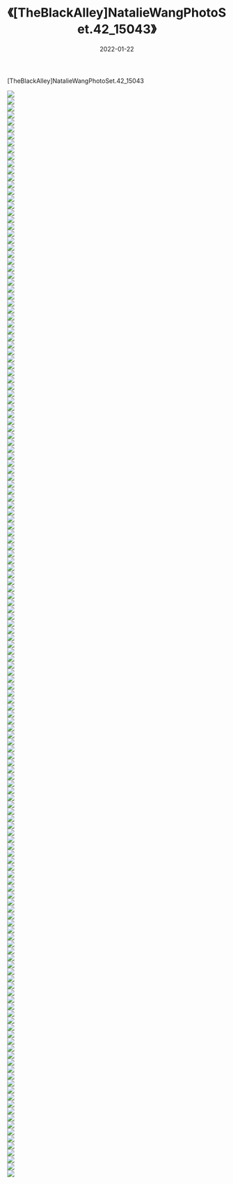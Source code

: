 ﻿---
layout: post
title:  《[TheBlackAlley]NatalieWangPhotoSet.42_15043》
date:   2022-01-22
img: http://imgx.orgx.ga/漏D/2022/[TheBlackAlley]NatalieWangPhotoSet.42_15043/000.jpg
categories: [美女, 清纯, 唯美]
---

[TheBlackAlley]NatalieWangPhotoSet.42_15043

  ![](http://imgx.orgx.ga/漏D/2022/[TheBlackAlley]NatalieWangPhotoSet.42_15043/001.jpg) <br> ![](http://imgx.orgx.ga/漏D/2022/[TheBlackAlley]NatalieWangPhotoSet.42_15043/002.jpg) <br> ![](http://imgx.orgx.ga/漏D/2022/[TheBlackAlley]NatalieWangPhotoSet.42_15043/003.jpg) <br> ![](http://imgx.orgx.ga/漏D/2022/[TheBlackAlley]NatalieWangPhotoSet.42_15043/004.jpg) <br> ![](http://imgx.orgx.ga/漏D/2022/[TheBlackAlley]NatalieWangPhotoSet.42_15043/005.jpg) <br> ![](http://imgx.orgx.ga/漏D/2022/[TheBlackAlley]NatalieWangPhotoSet.42_15043/006.jpg) <br> ![](http://imgx.orgx.ga/漏D/2022/[TheBlackAlley]NatalieWangPhotoSet.42_15043/007.jpg) <br> ![](http://imgx.orgx.ga/漏D/2022/[TheBlackAlley]NatalieWangPhotoSet.42_15043/008.jpg) <br> ![](http://imgx.orgx.ga/漏D/2022/[TheBlackAlley]NatalieWangPhotoSet.42_15043/009.jpg) <br> ![](http://imgx.orgx.ga/漏D/2022/[TheBlackAlley]NatalieWangPhotoSet.42_15043/010.jpg) <br> ![](http://imgx.orgx.ga/漏D/2022/[TheBlackAlley]NatalieWangPhotoSet.42_15043/011.jpg) <br> ![](http://imgx.orgx.ga/漏D/2022/[TheBlackAlley]NatalieWangPhotoSet.42_15043/012.jpg) <br> ![](http://imgx.orgx.ga/漏D/2022/[TheBlackAlley]NatalieWangPhotoSet.42_15043/013.jpg) <br> ![](http://imgx.orgx.ga/漏D/2022/[TheBlackAlley]NatalieWangPhotoSet.42_15043/014.jpg) <br> ![](http://imgx.orgx.ga/漏D/2022/[TheBlackAlley]NatalieWangPhotoSet.42_15043/015.jpg) <br> ![](http://imgx.orgx.ga/漏D/2022/[TheBlackAlley]NatalieWangPhotoSet.42_15043/016.jpg) <br> ![](http://imgx.orgx.ga/漏D/2022/[TheBlackAlley]NatalieWangPhotoSet.42_15043/017.jpg) <br> ![](http://imgx.orgx.ga/漏D/2022/[TheBlackAlley]NatalieWangPhotoSet.42_15043/018.jpg) <br> ![](http://imgx.orgx.ga/漏D/2022/[TheBlackAlley]NatalieWangPhotoSet.42_15043/019.jpg) <br> ![](http://imgx.orgx.ga/漏D/2022/[TheBlackAlley]NatalieWangPhotoSet.42_15043/020.jpg) <br> ![](http://imgx.orgx.ga/漏D/2022/[TheBlackAlley]NatalieWangPhotoSet.42_15043/021.jpg) <br> ![](http://imgx.orgx.ga/漏D/2022/[TheBlackAlley]NatalieWangPhotoSet.42_15043/022.jpg) <br> ![](http://imgx.orgx.ga/漏D/2022/[TheBlackAlley]NatalieWangPhotoSet.42_15043/023.jpg) <br> ![](http://imgx.orgx.ga/漏D/2022/[TheBlackAlley]NatalieWangPhotoSet.42_15043/024.jpg) <br> ![](http://imgx.orgx.ga/漏D/2022/[TheBlackAlley]NatalieWangPhotoSet.42_15043/025.jpg) <br> ![](http://imgx.orgx.ga/漏D/2022/[TheBlackAlley]NatalieWangPhotoSet.42_15043/026.jpg) <br> ![](http://imgx.orgx.ga/漏D/2022/[TheBlackAlley]NatalieWangPhotoSet.42_15043/027.jpg) <br> ![](http://imgx.orgx.ga/漏D/2022/[TheBlackAlley]NatalieWangPhotoSet.42_15043/028.jpg) <br> ![](http://imgx.orgx.ga/漏D/2022/[TheBlackAlley]NatalieWangPhotoSet.42_15043/029.jpg) <br> ![](http://imgx.orgx.ga/漏D/2022/[TheBlackAlley]NatalieWangPhotoSet.42_15043/030.jpg) <br> ![](http://imgx.orgx.ga/漏D/2022/[TheBlackAlley]NatalieWangPhotoSet.42_15043/031.jpg) <br> ![](http://imgx.orgx.ga/漏D/2022/[TheBlackAlley]NatalieWangPhotoSet.42_15043/032.jpg) <br> ![](http://imgx.orgx.ga/漏D/2022/[TheBlackAlley]NatalieWangPhotoSet.42_15043/033.jpg) <br> ![](http://imgx.orgx.ga/漏D/2022/[TheBlackAlley]NatalieWangPhotoSet.42_15043/034.jpg) <br> ![](http://imgx.orgx.ga/漏D/2022/[TheBlackAlley]NatalieWangPhotoSet.42_15043/035.jpg) <br> ![](http://imgx.orgx.ga/漏D/2022/[TheBlackAlley]NatalieWangPhotoSet.42_15043/036.jpg) <br> ![](http://imgx.orgx.ga/漏D/2022/[TheBlackAlley]NatalieWangPhotoSet.42_15043/037.jpg) <br> ![](http://imgx.orgx.ga/漏D/2022/[TheBlackAlley]NatalieWangPhotoSet.42_15043/038.jpg) <br> ![](http://imgx.orgx.ga/漏D/2022/[TheBlackAlley]NatalieWangPhotoSet.42_15043/039.jpg) <br> ![](http://imgx.orgx.ga/漏D/2022/[TheBlackAlley]NatalieWangPhotoSet.42_15043/040.jpg) <br> ![](http://imgx.orgx.ga/漏D/2022/[TheBlackAlley]NatalieWangPhotoSet.42_15043/041.jpg) <br> ![](http://imgx.orgx.ga/漏D/2022/[TheBlackAlley]NatalieWangPhotoSet.42_15043/042.jpg) <br> ![](http://imgx.orgx.ga/漏D/2022/[TheBlackAlley]NatalieWangPhotoSet.42_15043/043.jpg) <br> ![](http://imgx.orgx.ga/漏D/2022/[TheBlackAlley]NatalieWangPhotoSet.42_15043/044.jpg) <br> ![](http://imgx.orgx.ga/漏D/2022/[TheBlackAlley]NatalieWangPhotoSet.42_15043/045.jpg) <br> ![](http://imgx.orgx.ga/漏D/2022/[TheBlackAlley]NatalieWangPhotoSet.42_15043/046.jpg) <br> ![](http://imgx.orgx.ga/漏D/2022/[TheBlackAlley]NatalieWangPhotoSet.42_15043/047.jpg) <br> ![](http://imgx.orgx.ga/漏D/2022/[TheBlackAlley]NatalieWangPhotoSet.42_15043/048.jpg) <br> ![](http://imgx.orgx.ga/漏D/2022/[TheBlackAlley]NatalieWangPhotoSet.42_15043/049.jpg) <br> ![](http://imgx.orgx.ga/漏D/2022/[TheBlackAlley]NatalieWangPhotoSet.42_15043/050.jpg) <br> ![](http://imgx.orgx.ga/漏D/2022/[TheBlackAlley]NatalieWangPhotoSet.42_15043/051.jpg) <br> ![](http://imgx.orgx.ga/漏D/2022/[TheBlackAlley]NatalieWangPhotoSet.42_15043/052.jpg) <br> ![](http://imgx.orgx.ga/漏D/2022/[TheBlackAlley]NatalieWangPhotoSet.42_15043/053.jpg) <br> ![](http://imgx.orgx.ga/漏D/2022/[TheBlackAlley]NatalieWangPhotoSet.42_15043/054.jpg) <br> ![](http://imgx.orgx.ga/漏D/2022/[TheBlackAlley]NatalieWangPhotoSet.42_15043/055.jpg) <br> ![](http://imgx.orgx.ga/漏D/2022/[TheBlackAlley]NatalieWangPhotoSet.42_15043/056.jpg) <br> ![](http://imgx.orgx.ga/漏D/2022/[TheBlackAlley]NatalieWangPhotoSet.42_15043/057.jpg) <br> ![](http://imgx.orgx.ga/漏D/2022/[TheBlackAlley]NatalieWangPhotoSet.42_15043/058.jpg) <br> ![](http://imgx.orgx.ga/漏D/2022/[TheBlackAlley]NatalieWangPhotoSet.42_15043/059.jpg) <br> ![](http://imgx.orgx.ga/漏D/2022/[TheBlackAlley]NatalieWangPhotoSet.42_15043/060.jpg) <br> ![](http://imgx.orgx.ga/漏D/2022/[TheBlackAlley]NatalieWangPhotoSet.42_15043/061.jpg) <br> ![](http://imgx.orgx.ga/漏D/2022/[TheBlackAlley]NatalieWangPhotoSet.42_15043/062.jpg) <br> ![](http://imgx.orgx.ga/漏D/2022/[TheBlackAlley]NatalieWangPhotoSet.42_15043/063.jpg) <br> ![](http://imgx.orgx.ga/漏D/2022/[TheBlackAlley]NatalieWangPhotoSet.42_15043/064.jpg) <br> ![](http://imgx.orgx.ga/漏D/2022/[TheBlackAlley]NatalieWangPhotoSet.42_15043/065.jpg) <br> ![](http://imgx.orgx.ga/漏D/2022/[TheBlackAlley]NatalieWangPhotoSet.42_15043/066.jpg) <br> ![](http://imgx.orgx.ga/漏D/2022/[TheBlackAlley]NatalieWangPhotoSet.42_15043/067.jpg) <br> ![](http://imgx.orgx.ga/漏D/2022/[TheBlackAlley]NatalieWangPhotoSet.42_15043/068.jpg) <br> ![](http://imgx.orgx.ga/漏D/2022/[TheBlackAlley]NatalieWangPhotoSet.42_15043/069.jpg) <br> ![](http://imgx.orgx.ga/漏D/2022/[TheBlackAlley]NatalieWangPhotoSet.42_15043/070.jpg) <br> ![](http://imgx.orgx.ga/漏D/2022/[TheBlackAlley]NatalieWangPhotoSet.42_15043/071.jpg) <br> ![](http://imgx.orgx.ga/漏D/2022/[TheBlackAlley]NatalieWangPhotoSet.42_15043/072.jpg) <br> ![](http://imgx.orgx.ga/漏D/2022/[TheBlackAlley]NatalieWangPhotoSet.42_15043/073.jpg) <br> ![](http://imgx.orgx.ga/漏D/2022/[TheBlackAlley]NatalieWangPhotoSet.42_15043/074.jpg) <br> ![](http://imgx.orgx.ga/漏D/2022/[TheBlackAlley]NatalieWangPhotoSet.42_15043/075.jpg) <br> ![](http://imgx.orgx.ga/漏D/2022/[TheBlackAlley]NatalieWangPhotoSet.42_15043/076.jpg) <br> ![](http://imgx.orgx.ga/漏D/2022/[TheBlackAlley]NatalieWangPhotoSet.42_15043/077.jpg) <br> ![](http://imgx.orgx.ga/漏D/2022/[TheBlackAlley]NatalieWangPhotoSet.42_15043/078.jpg) <br> ![](http://imgx.orgx.ga/漏D/2022/[TheBlackAlley]NatalieWangPhotoSet.42_15043/079.jpg) <br> ![](http://imgx.orgx.ga/漏D/2022/[TheBlackAlley]NatalieWangPhotoSet.42_15043/080.jpg) <br> ![](http://imgx.orgx.ga/漏D/2022/[TheBlackAlley]NatalieWangPhotoSet.42_15043/081.jpg) <br> ![](http://imgx.orgx.ga/漏D/2022/[TheBlackAlley]NatalieWangPhotoSet.42_15043/082.jpg) <br> ![](http://imgx.orgx.ga/漏D/2022/[TheBlackAlley]NatalieWangPhotoSet.42_15043/083.jpg) <br> ![](http://imgx.orgx.ga/漏D/2022/[TheBlackAlley]NatalieWangPhotoSet.42_15043/084.jpg) <br> ![](http://imgx.orgx.ga/漏D/2022/[TheBlackAlley]NatalieWangPhotoSet.42_15043/085.jpg) <br> ![](http://imgx.orgx.ga/漏D/2022/[TheBlackAlley]NatalieWangPhotoSet.42_15043/086.jpg) <br> ![](http://imgx.orgx.ga/漏D/2022/[TheBlackAlley]NatalieWangPhotoSet.42_15043/087.jpg) <br> ![](http://imgx.orgx.ga/漏D/2022/[TheBlackAlley]NatalieWangPhotoSet.42_15043/088.jpg) <br> ![](http://imgx.orgx.ga/漏D/2022/[TheBlackAlley]NatalieWangPhotoSet.42_15043/089.jpg) <br> ![](http://imgx.orgx.ga/漏D/2022/[TheBlackAlley]NatalieWangPhotoSet.42_15043/090.jpg) <br> ![](http://imgx.orgx.ga/漏D/2022/[TheBlackAlley]NatalieWangPhotoSet.42_15043/091.jpg) <br> ![](http://imgx.orgx.ga/漏D/2022/[TheBlackAlley]NatalieWangPhotoSet.42_15043/092.jpg) <br> ![](http://imgx.orgx.ga/漏D/2022/[TheBlackAlley]NatalieWangPhotoSet.42_15043/093.jpg) <br> ![](http://imgx.orgx.ga/漏D/2022/[TheBlackAlley]NatalieWangPhotoSet.42_15043/094.jpg) <br> ![](http://imgx.orgx.ga/漏D/2022/[TheBlackAlley]NatalieWangPhotoSet.42_15043/095.jpg) <br> ![](http://imgx.orgx.ga/漏D/2022/[TheBlackAlley]NatalieWangPhotoSet.42_15043/096.jpg) <br> ![](http://imgx.orgx.ga/漏D/2022/[TheBlackAlley]NatalieWangPhotoSet.42_15043/097.jpg) <br> ![](http://imgx.orgx.ga/漏D/2022/[TheBlackAlley]NatalieWangPhotoSet.42_15043/098.jpg) <br> ![](http://imgx.orgx.ga/漏D/2022/[TheBlackAlley]NatalieWangPhotoSet.42_15043/099.jpg) <br> ![](http://imgx.orgx.ga/漏D/2022/[TheBlackAlley]NatalieWangPhotoSet.42_15043/100.jpg) <br> ![](http://imgx.orgx.ga/漏D/2022/[TheBlackAlley]NatalieWangPhotoSet.42_15043/101.jpg) <br> ![](http://imgx.orgx.ga/漏D/2022/[TheBlackAlley]NatalieWangPhotoSet.42_15043/102.jpg) <br> ![](http://imgx.orgx.ga/漏D/2022/[TheBlackAlley]NatalieWangPhotoSet.42_15043/103.jpg) <br> ![](http://imgx.orgx.ga/漏D/2022/[TheBlackAlley]NatalieWangPhotoSet.42_15043/104.jpg) <br> ![](http://imgx.orgx.ga/漏D/2022/[TheBlackAlley]NatalieWangPhotoSet.42_15043/105.jpg) <br> ![](http://imgx.orgx.ga/漏D/2022/[TheBlackAlley]NatalieWangPhotoSet.42_15043/106.jpg) <br> ![](http://imgx.orgx.ga/漏D/2022/[TheBlackAlley]NatalieWangPhotoSet.42_15043/107.jpg) <br> ![](http://imgx.orgx.ga/漏D/2022/[TheBlackAlley]NatalieWangPhotoSet.42_15043/108.jpg) <br> ![](http://imgx.orgx.ga/漏D/2022/[TheBlackAlley]NatalieWangPhotoSet.42_15043/109.jpg) <br> ![](http://imgx.orgx.ga/漏D/2022/[TheBlackAlley]NatalieWangPhotoSet.42_15043/110.jpg) <br> ![](http://imgx.orgx.ga/漏D/2022/[TheBlackAlley]NatalieWangPhotoSet.42_15043/111.jpg) <br> ![](http://imgx.orgx.ga/漏D/2022/[TheBlackAlley]NatalieWangPhotoSet.42_15043/112.jpg) <br> ![](http://imgx.orgx.ga/漏D/2022/[TheBlackAlley]NatalieWangPhotoSet.42_15043/113.jpg) <br> ![](http://imgx.orgx.ga/漏D/2022/[TheBlackAlley]NatalieWangPhotoSet.42_15043/114.jpg) <br> ![](http://imgx.orgx.ga/漏D/2022/[TheBlackAlley]NatalieWangPhotoSet.42_15043/115.jpg) <br> ![](http://imgx.orgx.ga/漏D/2022/[TheBlackAlley]NatalieWangPhotoSet.42_15043/116.jpg) <br> ![](http://imgx.orgx.ga/漏D/2022/[TheBlackAlley]NatalieWangPhotoSet.42_15043/117.jpg) <br> ![](http://imgx.orgx.ga/漏D/2022/[TheBlackAlley]NatalieWangPhotoSet.42_15043/118.jpg) <br> ![](http://imgx.orgx.ga/漏D/2022/[TheBlackAlley]NatalieWangPhotoSet.42_15043/119.jpg) <br> ![](http://imgx.orgx.ga/漏D/2022/[TheBlackAlley]NatalieWangPhotoSet.42_15043/120.jpg) <br> ![](http://imgx.orgx.ga/漏D/2022/[TheBlackAlley]NatalieWangPhotoSet.42_15043/121.jpg) <br> ![](http://imgx.orgx.ga/漏D/2022/[TheBlackAlley]NatalieWangPhotoSet.42_15043/122.jpg) <br> ![](http://imgx.orgx.ga/漏D/2022/[TheBlackAlley]NatalieWangPhotoSet.42_15043/123.jpg) <br> ![](http://imgx.orgx.ga/漏D/2022/[TheBlackAlley]NatalieWangPhotoSet.42_15043/124.jpg) <br> ![](http://imgx.orgx.ga/漏D/2022/[TheBlackAlley]NatalieWangPhotoSet.42_15043/125.jpg) <br> ![](http://imgx.orgx.ga/漏D/2022/[TheBlackAlley]NatalieWangPhotoSet.42_15043/126.jpg) <br> ![](http://imgx.orgx.ga/漏D/2022/[TheBlackAlley]NatalieWangPhotoSet.42_15043/127.jpg) <br> ![](http://imgx.orgx.ga/漏D/2022/[TheBlackAlley]NatalieWangPhotoSet.42_15043/128.jpg) <br> ![](http://imgx.orgx.ga/漏D/2022/[TheBlackAlley]NatalieWangPhotoSet.42_15043/129.jpg) <br> ![](http://imgx.orgx.ga/漏D/2022/[TheBlackAlley]NatalieWangPhotoSet.42_15043/130.jpg) <br> ![](http://imgx.orgx.ga/漏D/2022/[TheBlackAlley]NatalieWangPhotoSet.42_15043/131.jpg) <br> ![](http://imgx.orgx.ga/漏D/2022/[TheBlackAlley]NatalieWangPhotoSet.42_15043/132.jpg) <br> ![](http://imgx.orgx.ga/漏D/2022/[TheBlackAlley]NatalieWangPhotoSet.42_15043/133.jpg) <br> ![](http://imgx.orgx.ga/漏D/2022/[TheBlackAlley]NatalieWangPhotoSet.42_15043/134.jpg) <br> ![](http://imgx.orgx.ga/漏D/2022/[TheBlackAlley]NatalieWangPhotoSet.42_15043/135.jpg) <br> ![](http://imgx.orgx.ga/漏D/2022/[TheBlackAlley]NatalieWangPhotoSet.42_15043/136.jpg) <br> ![](http://imgx.orgx.ga/漏D/2022/[TheBlackAlley]NatalieWangPhotoSet.42_15043/137.jpg) <br> ![](http://imgx.orgx.ga/漏D/2022/[TheBlackAlley]NatalieWangPhotoSet.42_15043/138.jpg) <br> ![](http://imgx.orgx.ga/漏D/2022/[TheBlackAlley]NatalieWangPhotoSet.42_15043/139.jpg) <br> ![](http://imgx.orgx.ga/漏D/2022/[TheBlackAlley]NatalieWangPhotoSet.42_15043/140.jpg) <br> ![](http://imgx.orgx.ga/漏D/2022/[TheBlackAlley]NatalieWangPhotoSet.42_15043/141.jpg) <br> ![](http://imgx.orgx.ga/漏D/2022/[TheBlackAlley]NatalieWangPhotoSet.42_15043/142.jpg) <br> ![](http://imgx.orgx.ga/漏D/2022/[TheBlackAlley]NatalieWangPhotoSet.42_15043/143.jpg) <br> ![](http://imgx.orgx.ga/漏D/2022/[TheBlackAlley]NatalieWangPhotoSet.42_15043/144.jpg) <br> ![](http://imgx.orgx.ga/漏D/2022/[TheBlackAlley]NatalieWangPhotoSet.42_15043/145.jpg) <br> ![](http://imgx.orgx.ga/漏D/2022/[TheBlackAlley]NatalieWangPhotoSet.42_15043/146.jpg) <br> ![](http://imgx.orgx.ga/漏D/2022/[TheBlackAlley]NatalieWangPhotoSet.42_15043/147.jpg) <br> ![](http://imgx.orgx.ga/漏D/2022/[TheBlackAlley]NatalieWangPhotoSet.42_15043/148.jpg) <br> ![](http://imgx.orgx.ga/漏D/2022/[TheBlackAlley]NatalieWangPhotoSet.42_15043/149.jpg) <br> ![](http://imgx.orgx.ga/漏D/2022/[TheBlackAlley]NatalieWangPhotoSet.42_15043/150.jpg) <br> ![](http://imgx.orgx.ga/漏D/2022/[TheBlackAlley]NatalieWangPhotoSet.42_15043/151.jpg) <br> ![](http://imgx.orgx.ga/漏D/2022/[TheBlackAlley]NatalieWangPhotoSet.42_15043/152.jpg) <br> ![](http://imgx.orgx.ga/漏D/2022/[TheBlackAlley]NatalieWangPhotoSet.42_15043/153.jpg) <br> ![](http://imgx.orgx.ga/漏D/2022/[TheBlackAlley]NatalieWangPhotoSet.42_15043/154.jpg) <br> ![](http://imgx.orgx.ga/漏D/2022/[TheBlackAlley]NatalieWangPhotoSet.42_15043/155.jpg) <br> ![](http://imgx.orgx.ga/漏D/2022/[TheBlackAlley]NatalieWangPhotoSet.42_15043/156.jpg) <br>